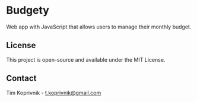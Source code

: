 # Budgety

Web app with JavaScript that allows users to manage their monthly budget.

## License

This project is open-source and available under the MIT License.

## Contact

Tim Koprivnik - t.koprivnik@gmail.com
